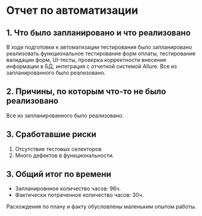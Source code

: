# Отчет по автоматизации

## 1. Что было запланировано и что реализовано
В ходе подготовки к автоматизации тестирования было запланировано реализовать функциональное тестирование форм оплаты, тестирование валидации форм, UI-тесты, проверка корректности внесения информации в БД, интеграция с отчетной системой Allure.
Все из запланированного было реализовано.

## 2. Причины, по которым что-то не было реализовано
Все из запланированного было реализовано.

## 3. Сработавшие риски
1. Отсутствие тестовых селекторов
2. Много дефектов в функциональности.

## 3. Общий итог по времени
* Запланировнное количество часов: 96ч.
* Фактически потраченное количество часов: 30ч. 

Расхождения по плану и факту обусловлены маленьким опытом работы.
